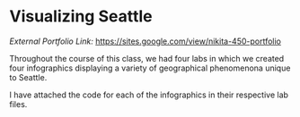# Visualizing Seattle

*External Portfolio Link:* https://sites.google.com/view/nikita-450-portfolio

Throughout the course of this class, we had four labs in which we created four infographics displaying a variety of geographical phenomenona unique to Seattle.

I have attached the code for each of the infographics in their respective lab files.
